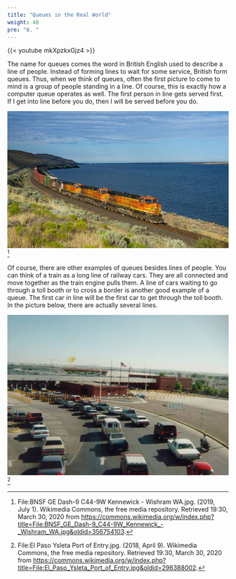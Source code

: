 ```yaml
---
title: "Queues in the Real World"
weight: 40
pre: "8. "
---
```


{{< youtube mkXpzkxGjz4  >}}

The name for queues comes the word in British English used to describe a line of people. Instead of forming lines to wait for some service, British form queues. Thus, when we think of queues, often the first picture to come to mind is a group of people standing in a line. Of course, this is exactly how a computer queue operates as well. The first person in line gets served first. If I get into line before you do, then I will be served before you do.

![Railway Cars](/images/8/8.2.trains.jpg)[^1]

[^1]: File:BNSF GE Dash-9 C44-9W Kennewick - Wishram WA.jpg. (2019, July 1). Wikimedia Commons, the free media repository. Retrieved 19:30, March 30, 2020 from https://commons.wikimedia.org/w/index.php?title=File:BNSF_GE_Dash-9_C44-9W_Kennewick_-_Wishram_WA.jpg&oldid=356754103.

Of course, there are other examples of queues besides lines of people. You can think of a train as a long line of railway cars. They are all connected and move together as the train engine pulls them. A line of cars waiting to go through a toll booth or to cross a border is another good example of a queue. The first car in line will be the first car to get through the toll booth. In the picture below, there are actually several lines. 

![Cars](/images/8/8.2.cars.jpg)[^2]

[^2]: File:El Paso Ysleta Port of Entry.jpg. (2018, April 9). Wikimedia Commons, the free media repository. Retrieved 19:30, March 30, 2020 from https://commons.wikimedia.org/w/index.php?title=File:El_Paso_Ysleta_Port_of_Entry.jpg&oldid=296388002.
